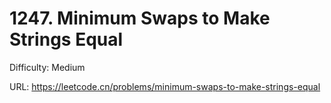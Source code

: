 # 1247. Minimum Swaps to Make Strings Equal

Difficulty: Medium

URL: https://leetcode.cn/problems/minimum-swaps-to-make-strings-equal

